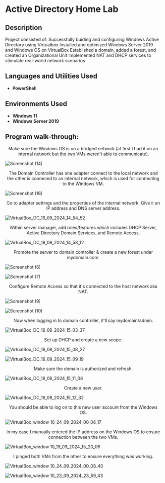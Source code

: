 <h1>Active Directory Home Lab</h1>



<h2>Description</h2>
Project consisted of: 
Successfully buiding and configuring Windows Active Directory using Virtualbox 
Installed and optimized Windows Server 2019 and Windows OS on VirtualBox
Established a domain, added a forest, and created an Organizational Unit
Implemented NAT and DHCP services to stimulate real-world network scenarios 


<h2>Languages and Utilities Used</h2>

- <b>PowerShell</b> 


<h2>Environments Used </h2>

- <b>Windows 11</b> 
- <b>Windows Server 2019</b> 

<h2>Program walk-through:</h2>

<p align="center">
Make sure the Windows OS is on a bridged network (at first I had it on an internal network but the two VMs weren't able to communicate). <br/>

![Screenshot (14)](https://github.com/user-attachments/assets/29e5ed73-6bc9-459d-ad20-34a2268ff0ef)

<p align="center">
 The Domain Controller has one adapter connect to the local network and the other is conneced to an internal network, which is used for connecting to the Windows VM.

![Screenshot (16)](https://github.com/user-attachments/assets/79d9fb5a-5b9b-4f01-b99c-b3b4012b89f7)

<p align="center">
Go to adapter settings and the properties of the internal network. Give it an IP address and DNS server address.

![VirtualBox_DC_19_09_2024_14_54_52](https://github.com/user-attachments/assets/66dff9da-7706-4d5c-bc80-fd8bf3cf86d0)

<p align="center">
Within server manager, add roles/features which includes DHCP Server, Active Directory Domain Services, and Remote Access.

![VirtualBox_DC_19_09_2024_14_58_12](https://github.com/user-attachments/assets/80bd492b-59e8-4c9c-a030-f7d0f04470c9)

<p align="center">
Promote the server to domain controller & create a new forest under mydomain.com.

![Screenshot (6)](https://github.com/user-attachments/assets/4208ee2a-41a9-44e8-982f-1d7307483860)

![Screenshot (7)](https://github.com/user-attachments/assets/6c806387-0b0a-45a1-85bd-6449a77d9747)

<p align="center">
Configure Remote Access so that it's connected to the host network aka NAT.

![Screenshot (9)](https://github.com/user-attachments/assets/34f35e8c-8d30-4cad-8fe0-9d8c2849dd9f)

![Screenshot (10)](https://github.com/user-attachments/assets/b448a43a-5d81-48a0-be2b-cf3fc4a2b5ec)

<p align="center">
Now when logging in to domain controller, it'll say mydomain/admin.

![VirtualBox_DC_19_09_2024_15_03_37](https://github.com/user-attachments/assets/9b0e3e68-8155-44b6-90d0-8841cf24ccdc)

<p align="center">
Set up DHCP and create a new scope.

![VirtualBox_DC_19_09_2024_15_08_27](https://github.com/user-attachments/assets/05a0cb70-f007-4a58-be2a-b034fca73f01)

![VirtualBox_DC_19_09_2024_15_09_19](https://github.com/user-attachments/assets/2dfa50d8-5bad-4275-96e2-973529fcc8f3)

<p align="center">
Make sure the domain is authorized and refresh.

![VirtualBox_DC_19_09_2024_15_11_08](https://github.com/user-attachments/assets/e32bcef9-0cc8-4ec9-b989-e721149ccd48)

<p align="center">
Create a new user.

![VirtualBox_DC_19_09_2024_15_12_32](https://github.com/user-attachments/assets/403a84d2-cc10-4d18-9ccb-e2d876a2ad91)

<p align="center">
You should be able to log on to this new user account from the Windows OS.

![VirtualBox_window 10_24_09_2024_00_06_17](https://github.com/user-attachments/assets/006545a1-cdcf-451e-98f8-ba82a3817a34)

<p align="center">
In my case I manually entered the IP address on the Windows OS to ensure connection between the two VMs.

![VirtualBox_window 10_19_09_2024_15_20_06](https://github.com/user-attachments/assets/ba351142-0d85-446e-8248-de4d9efcb0c9)

<p align="center">
I pinged both VMs from the other to ensure everything was working. 

![VirtualBox_window 10_24_09_2024_00_08_40](https://github.com/user-attachments/assets/549cee66-0e47-412e-9633-3c8dc9f10581)

![VirtualBox_window 10_23_09_2024_23_59_43](https://github.com/user-attachments/assets/ab74a4d7-8090-4ab4-af6e-756cd9f84504)
